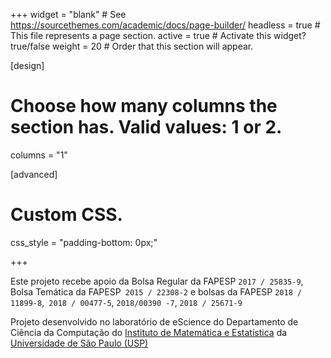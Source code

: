 +++
widget = "blank"  # See https://sourcethemes.com/academic/docs/page-builder/
headless = true  # This file represents a page section.
active = true  # Activate this widget? true/false
weight = 20  # Order that this section will appear.

[design]
  # Choose how many columns the section has. Valid values: 1 or 2.
  columns = "1"

[advanced]
 # Custom CSS.
 css_style = "padding-bottom: 0px;"

+++

Este projeto recebe apoio da Bolsa Regular da FAPESP `2017 / 25835-9`, Bolsa Temática da FAPESP` 2015 / 22308-2` e bolsas da FAPESP `2018 / 11899-8`,` 2018 / 00477-5`, `2018/00390 -7`, `2018 / 25671-9`

Projeto desenvolvido no laboratório de eScience do Departamento de Ciência da Computação do [Instituto de Matemática e Estatística](http://www.ime.usp.br) da [Universidade de São Paulo (USP)](https://www5.usp.br/#english)
